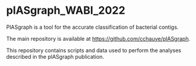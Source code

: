 # plASgraph_WABI_2022

PlASgraph is a tool for the accurate classification of bacterial contigs.

The main repository is available at <https://github.com/cchauve/plASgraph>.

This repository contains scripts and data used to perform the analyses described in the plASgraph publication.
